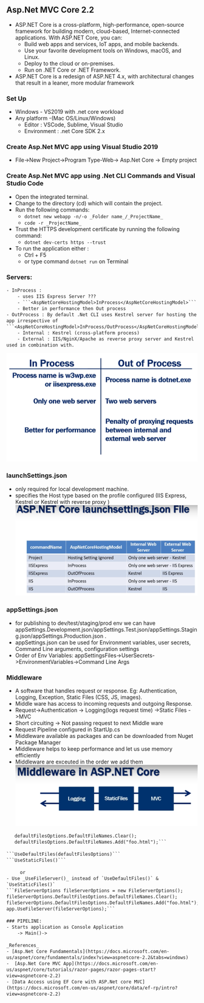 ## Asp.Net MVC Core 2.2
- ASP.NET Core is a cross-platform, high-performance, open-source framework for building modern, cloud-based, Internet-connected applications. With ASP.NET Core, you can:
    - Build web apps and services, IoT apps, and mobile backends.
    - Use your favorite development tools on Windows, macOS, and Linux.
    - Deploy to the cloud or on-premises.
    - Run on .NET Core or .NET Framework.
- ASP.NET Core is a redesign of ASP.NET 4.x, with architectural changes that result in a leaner, more modular framework

### Set Up 
- Windows - VS2019 with .net core workload
- Any platform -(Mac OS/Linux/Windows)
    - Editor : VSCode, Sublime, Visual Studio
    - Environment : .net Core SDK 2.x

### Create Asp.Net MVC app using Visual Studio 2019
- File->New Project->Program Type-Web-> Asp.Net Core -> Empty project

### Create Asp.Net MVC app using .Net CLI Commands and Visual Studio Code 
- Open the integrated terminal.
- Change to the directory (cd) which will contain the project.
- Run the following commands:
    - ```dotnet new webapp -n/-o _Folder name_/_ProjectName_```
    - ```code -r _ProjectName_```
- Trust the HTTPS development certificate by running the following command:
    - ```dotnet dev-certs https --trust```
- To run the application either :
    - Ctrl + F5
    - or type command ```dotnet run``` on Terminal

### Servers:
    - InProcess : 
        - uses IIS Express Server ???
        - ```<AspNetCoreHostingModel>InProcess</AspNetCoreHostingModel>```
        - Better in performance then Out process 
    - OutProcess : By default .Net CLI uses Kestrel server for hosting the app irrespective of ```<AspNetCoreHostingModel>InProcess/OutProcess</AspNetCoreHostingModel>```
        - Internal : Kestrel (cross-platform process)
        - External : IIS/NginX/Apache as reverse proxy server and Kestrel used in combination with.
![InProcess vs OutOfProcess](https://github.com/self-upgrade-pkaur/.net-new-batches/blob/master/Docs/InProcessVsOutProcess.PNG)

### launchSettings.json
- only required for local development machine.
- specifies the Host type based on the profile configured (IIS Express, Kestrel or Kestrel with reverse proxy )
![Server Configuration in launchSettings.json](https://github.com/self-upgrade-pkaur/.net-new-batches/blob/master/Docs/launchSettings.PNG)
### appSettings.json
- for publishing to dev/test/staging/prod env we can have appSettings.Development.json/appSettings.Test.json/appSettings.Staging.json/appSettings.Production.json .
- appSettings.json can be used for Environment variables, user secrets, Command Line arguments, configuration settings
- Order of Env Variables: appSettingsFiles->UserSecrets->EnvironmentVariables->Command Line Args

### Middleware  
- A software that handles request or response. Eg: Authentication, Logging, Exception, Static Files (CSS, JS, images).
- Middle ware has access to incoming requests and outgoing Response.
- Request->Authentication -> Logging(logs request time) ->Static Files ->MVC
- Short circuiting -> Not passing request to next Middle ware
- Request Pipeline configured in StartUp.cs 
- Middleware available as packages and can be downloaded from Nuget Package Manager
- Middleware helps to keep performance and let us use memory efficiently
- Middleware are exceuted in the order we add them
![Middle ware wiring ](https://github.com/self-upgrade-pkaur/.net-new-batches/blob/master/Docs/Middleware.PNG)

```DefaultFilesOptions defaultFilesOptions = new DefaultFilesOptions();
   defaultFilesOptions.DefaultFileNames.Clear();
   defaultFilesOptions.DefaultFileNames.Add("foo.html");```

```UseDefaultFiles(defaultFilesOptions)```
```UseStaticFiles()```

     or
- Use _UseFileServer()_ instead of `UseDefaultFiles()` & `UseStaticFiles()`
```FileServerOptions fileServerOptions = new FileServerOptions();
fileServerOptions.DefaultFilesOptions.DefaultFileNames.Clear();
fileServerOptions.DefaultFilesOptions.DefaultFileNames.Add("foo.html");
app.UseFileServer(fileServerOptions);```

### PIPELINE:
- Starts application as Console Application 
    -> Main()->

_References_
- [Asp.Net Core Fundamentals](https://docs.microsoft.com/en-us/aspnet/core/fundamentals/index?view=aspnetcore-2.2&tabs=windows)
-  [Asp.Net Core MVC App](https://docs.microsoft.com/en-us/aspnet/core/tutorials/razor-pages/razor-pages-start?view=aspnetcore-2.2)
- [Data Access using EF Core with ASP.Net core MVC](https://docs.microsoft.com/en-us/aspnet/core/data/ef-rp/intro?view=aspnetcore-2.2)

